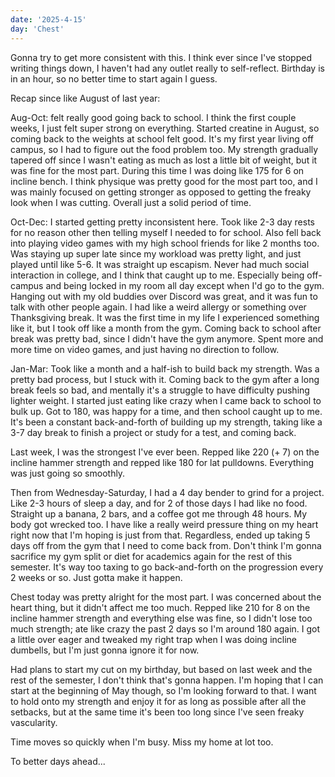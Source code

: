 ```yaml
---
date: '2025-4-15'
day: 'Chest'
---
```


Gonna try to get more consistent with this. I think ever since I've stopped writing things down, I haven't had any outlet really to self-reflect. Birthday is in an hour, so no better time to start again I guess.

Recap since like August of last year:

Aug-Oct: felt really good going back to school. I think the first couple weeks, I just felt super strong on everything. Started creatine in August, so coming back to the weights at school felt good. It's my first year living off campus, so I had to figure out the food problem too. My strength gradually tapered off since I wasn't eating as much as lost a little bit of weight, but it was fine for the most part. During this time I was doing like 175 for 6 on incline bench. I think physique was pretty good for the most part too, and I was mainly focused on getting stronger as opposed to getting the freaky look when I was cutting. Overall just a solid period of time.

Oct-Dec: I started getting pretty inconsistent here. Took like 2-3 day rests for no reason other then telling myself I needed to for school. Also fell back into playing video games with my high school friends for like 2 months too. Was staying up super late since my workload was pretty light, and just played until like 5-6. It was straight up escapism. Never had much social interaction in college, and I think that caught up to me. Especially being off-campus and being locked in my room all day except when I'd go to the gym. Hanging out with my old buddies over Discord was great, and it was fun to talk with other people again. I had like a weird allergy or something over Thanksgiving break. It was the first time in my life I experienced something like it, but I took off like a month from the gym. Coming back to school after break was pretty bad, since I didn't have the gym anymore. Spent more and more time on video games, and just having no direction to follow.

Jan-Mar: Took like a month and a half-ish to build back my strength. Was a pretty bad process, but I stuck with it. Coming back to the gym after a long break feels so bad, and mentally it's a struggle to have difficulty pushing lighter weight. I started just eating like crazy when I came back to school to bulk up. Got to 180, was happy for a time, and then school caught up to me. It's been a constant back-and-forth of building up my strength, taking like a 3-7 day break to finish a project or study for a test, and coming back.

Last week, I was the strongest I've ever been. Repped like 220 (+ 7) on the incline hammer strength and repped like 180 for lat pulldowns. Everything was just going so smoothly.

Then from Wednesday-Saturday, I had a 4 day bender to grind for a project. Like 2-3 hours of sleep a day, and for 2 of those days I had like no food. Straight up a banana, 2 bars, and a coffee got me through 48 hours. My body got wrecked too. I have like a really weird pressure thing on my heart right now that I'm hoping is just from that. Regardless, ended up taking 5 days off from the gym that I need to come back from. Don't think I'm gonna sacrifice my gym split or diet for academics again for the rest of this semester. It's way too taxing to go back-and-forth on the progression every 2 weeks or so. Just gotta make it happen.

Chest today was pretty alright for the most part. I was concerned about the heart thing, but it didn't affect me too much. Repped like 210 for 8 on the incline hammer strength and everything else was fine, so I didn't lose too much strength; ate like crazy the past 2 days so I'm around 180 again. I got a little over eager and tweaked my right trap when I was doing incline dumbells, but I'm just gonna ignore it for now.

Had plans to start my cut on my birthday, but based on last week and the rest of the semester, I don't think that's gonna happen. I'm hoping that I can start at the beginning of May though, so I'm looking forward to that. I want to hold onto my strength and enjoy it for as long as possible after all the setbacks, but at the same time it's been too long since I've seen freaky vascularity.

Time moves so quickly when I'm busy. Miss my home at lot too.

To better days ahead...